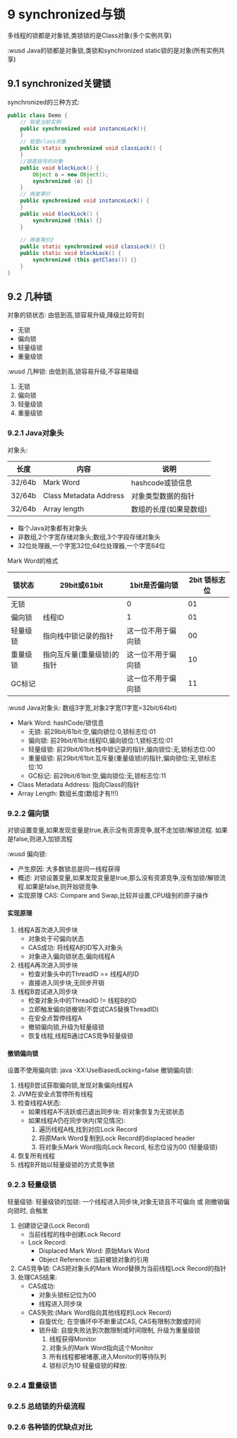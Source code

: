 # 9 synchronized与锁
多线程的锁都是对象锁,类锁锁的是Class对象(多个实例共享)

:wusd
Java的锁都是对象锁,类锁和synchronized static锁的是对象(所有实例共享)

## 9.1 synchronized关键锁
synchronized的三种方式:
```java
public class Demo {
    // 锁是当前实例
    public synchronized void instanceLock(){
    }
    // 锁是class对象
    public static synchronized void classLock() {
    }
    //锁是括号的对象
    public void blockLock() {
        Object o = new Object();
        synchronized (o) {}
    }
    // 两者等价
    public synchronized void instanceLock() {
    }
    public void blockLock() {
        synchronized (this) {}
    }
    
    // 两者等价2
    public static synchronized void classLock() {}
    public static void blockLock() {
        synchronized (this.getClass()) {}
    }
}
```
## 9.2 几种锁
对象的锁状态: 由低到高,锁容易升级,降级比较苛刻
- 无锁
- 偏向锁
- 轻量级锁
- 重量级锁

:wusd
几种锁: 由低到高,锁容易升级,不容易降级
1. 无锁
2. 偏向锁
3. 轻量级锁
4. 重量级锁

### 9.2.1 Java对象头
对象头:

| 长度     | 内容                     | 说明           |
|--------|------------------------|--------------|
| 32/64b | Mark Word              | hashcode或锁信息 |
| 32/64b | Class Metadata Address | 对象类型数据的指针    |
| 32/64b | Array length           | 数组的长度(如果是数组) |
- 每个Java对象都有对象头
- 非数组,2个字宽存储对象头;数组,3个字段存储对象头
- 32位处理器,一个字宽32位;64位处理器,一个字宽64位

Mark Word的格式

| 锁状态  | 29bit或61bit    | 1bit是否偏向锁 | 2bit 锁标志位 |
|------|----------------|-----------|-----------|
| 无锁   |                | 0         | 01        |
| 偏向锁  | 线程ID           | 1         | 01        |
| 轻量级锁 | 指向栈中锁记录的指针     | 这一位不用于偏向锁 | 00        |
| 重量级锁 | 指向互斥量(重量级锁)的指针 | 这一位不用于偏向锁 | 10        |
| GC标记 |                | 这一位不用于偏向锁 | 11        |

:wusd
Java对象头: 数组3字宽,对象2字宽(1字宽=32bit/64bit)
- Mark Word: hashCode/锁信息
  + 无锁: 前29bit/61bit:空,偏向锁位:0,锁标志位:01
  + 偏向锁: 前29bit/61bit:线程ID,偏向锁位:1,锁标志位:01
  + 轻量级锁: 前29bit/61bit:栈中锁记录的指针,偏向锁位:无,锁标志位:00
  + 重量级锁: 前29bit/61bit:互斥量(重量级锁)的指针,偏向锁位:无,锁标志位:10
  + GC标记: 前29bit/61bit:空,偏向锁位:无,锁标志位:11
- Class Metadata Address: 指向Class的指针
- Array Length: 数组长度(数组才有!!!)

### 9.2.2 偏向锁
对锁设置变量,如果发现变量是true,表示没有资源竞争,就不走加锁/解锁流程.
            如果是false,则进入加锁流程

:wusd
偏向锁:
- 产生原因: 大多数锁总是同一线程获得
- 概述: 对锁设置变量,如果发现变量是true,那么没有资源竞争,没有加锁/解锁流程.如果是false,则开始锁竞争.
- 实现原理
CAS: Compare and Swap,比较并设置,CPU级别的原子操作
#### 实现原理
1. 线程A首次进入同步块
   - 对象处于可偏向状态
   - CAS成功: 将线程A的ID写入对象头
   - 对象进入偏向锁状态,偏向线程A
2. 线程A再次进入同步块
   - 检查对象头中的ThreadID == 线程A的ID
   - 直接进入同步块,无同步开销
3. 线程B尝试进入同步块
   - 检查对象头中的ThreadID != 线程B的ID
   - 立即触发偏向锁撤销(不尝试CAS替换ThreadID)
   - 在安全点暂停线程A
   - 撤销偏向锁,升级为轻量级锁
   - 恢复线程,线程B通过CAS竞争轻量级锁

#### 撤销偏向锁
设置不使用偏向锁: java -XX:UseBiasedLocking=false
撤销偏向锁:
1. 线程B尝试获取偏向锁,发现对象偏向线程A
2. JVM在安全点暂停所有线程
3. 检查线程A状态:
   - 如果线程A不活跃或已退出同步块: 将对象恢复为无锁状态
   - 如果线程A仍在同步块内(常见情况):
     1. 遍历线程A栈,找到对应Lock Record
     2. 将原Mark Word复制到Lock Record的displaced header
     3. 将对象头Mark Word指向Lock Record, 标志位设为00 (轻量级锁)
4. 恢复所有线程
5. 线程B开始以轻量级锁的方式竞争锁

### 9.2.3 轻量级锁
轻量级锁:
轻量级锁的加锁: 一个线程进入同步块,对象无锁且不可偏向 或 刚撤销偏向锁时, 会触发
1. 创建锁记录(Lock Record)
   - 当前线程的栈中创建Lock Record
   - Lock Record: 
     + Displaced Mark Word: 原始Mark Word
     + Object Reference: 当前被锁对象的引用
2. CAS竞争锁: CAS把对象头的Mark Word替换为当前线程Lock Record的指针
3. 处理CAS结果:
   - CAS成功:
     + 对象头锁标记位为00
     + 线程进入同步块
   - CAS失败:(Mark Word指向其他线程的Lock Record)
     + 自旋优化: 在空循环中不断重试CAS, CAS有限制次数或时间
     + 锁升级: 自旋失败达到次数限制或时间限制, 升级为重量级锁
       1. 线程获得Monitor
       2. 对象头的Mark Word指向这个Monitor
       3. 所有线程都被堵塞,进入Monitor的等待队列
       4. 锁标识为10
轻量级锁的释放:
### 9.2.4 重量级锁
### 9.2.5 总结锁的升级流程
### 9.2.6 各种锁的优缺点对比